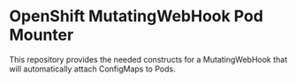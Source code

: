 # OpenShift MutatingWebHook Pod Mounter

This repository provides the needed constructs for a MutatingWebHook that will automatically attach ConfigMaps to Pods.